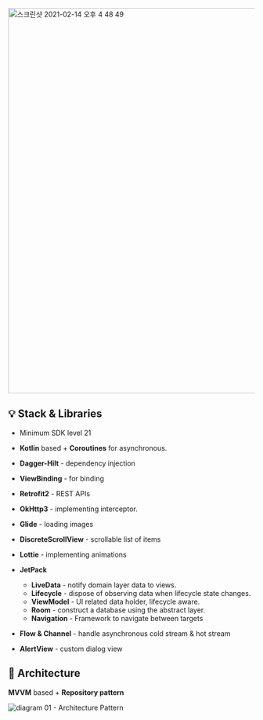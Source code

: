 
<img width="785" alt="스크린샷 2021-02-14 오후 4 48 49" src="https://user-images.githubusercontent.com/40010002/107871406-90733400-6ee4-11eb-869b-f528bf88b2d0.png">


💡 **Stack & Libraries** 
--------------------        
- Minimum SDK level 21
- **Kotlin** based + **Coroutines** for asynchronous.
- **Dagger-Hilt** - dependency injection
- **ViewBinding** - for binding
- **Retrofit2** - REST APIs
- **OkHttp3** - implementing interceptor.   
- **Glide** - loading images
- **DiscreteScrollView** - scrollable list of items
- **Lottie** - implementing animations
- **JetPack** 
  - **LiveData** - notify domain layer data to views.
  - **Lifecycle** - dispose of observing data when lifecycle state changes.
  - **ViewModel** - UI related data holder, lifecycle aware.
  - **Room** - construct a database using the abstract layer.
  - **Navigation** - Framework to navigate between targets
  
- **Flow & Channel** - handle asynchronous cold stream & hot stream
- **AlertView** - custom dialog view



💎 **Architecture**
-------------------
**MVVM** based + **Repository pattern**

![diagram 01 - Architecture Pattern](https://user-images.githubusercontent.com/40010002/107870154-9d3e5a80-6ed9-11eb-95da-aba78c751d33.jpg)
